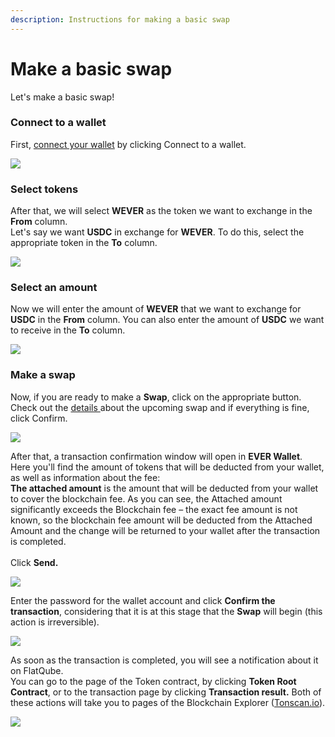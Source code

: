 ```yaml
---
description: Instructions for making a basic swap
---
```


# Make a basic swap

Let's make a basic swap!

### Connect to a wallet

First, [connect your wallet](../../getting-started/how-to-connect-a-wallet.md) by clicking Connect to a wallet.

![](<../../../.gitbook/assets/1 (1) (7).png>)

### Select tokens

After that, we will select **WEVER** as the token we want to exchange in the **From** column.\
Let's say we want **USDC** in exchange for **WEVER**. To do this, select the appropriate token in the **To** column.

![](<../../../.gitbook/assets/image (10).png>)

### Select an amount

Now we will enter the amount of **WEVER** that we want to exchange for **USDC** in the **From** column. You can also enter the amount of **USDC** we want to receive in the **To** column.

![](<../../../.gitbook/assets/image (86).png>)

### Make a swap

Now, if you are ready to make a **Swap**, click on the appropriate button.\
Check out the [details ](https://docs.flatqube.io/use/swap/interface)about the upcoming swap and if everything is fine, click Confirm.

![](<../../../.gitbook/assets/image (156).png>)

After that, a transaction confirmation window will open in **EVER Wallet**.\
Here you'll find the amount of tokens that will be deducted from your wallet, as well as information about the fee:\
**The attached amount** is the amount that will be deducted from your wallet to cover the blockchain fee. As you can see, the Attached amount significantly exceeds the Blockchain fee – the exact fee amount is not known, so the blockchain fee amount will be deducted from the Attached Amount and the change will be returned to your wallet after the transaction is completed.\
\
Click **Send.**

![](<../../../.gitbook/assets/image (122).png>)

Enter the password for the wallet account and click **Confirm the transaction**, considering that it is at this stage that the **Swap** will begin (this action is irreversible).

![](<../../../.gitbook/assets/image (118).png>)

As soon as the transaction is completed, you will see a notification about it on FlatQube.\
You can go to the page of the Token contract, by clicking **Token Root Contract**, or to the transaction page by clicking **Transaction result.** Both of these actions will take you to pages of the Blockchain Explorer ([Tonscan.io](https://tonscan.io)).

![](<../../../.gitbook/assets/image (136).png>)
